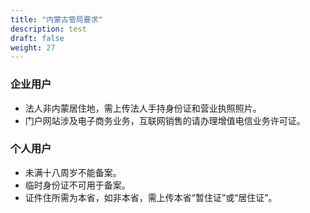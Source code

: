 ```yaml
---
title: "内蒙古管局要求"
description: test
draft: false
weight: 27
---
```




### 企业用户

- 法人非内蒙居住地，需上传法人手持身份证和营业执照照片。
- 门户网站涉及电子商务业务，互联网销售的请办理增值电信业务许可证。

### 个人用户

- 未满十八周岁不能备案。
- 临时身份证不可用于备案。
- 证件住所需为本省，如非本省，需上传本省“暂住证”或“居住证”。